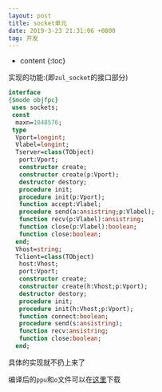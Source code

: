 ```yaml
---
layout: post
title: socket单元
date: 2019-3-23 21:31:06 +0800
tag: 开发
---
```


* content
{:toc}

实现的功能:(即`zul_socket`的接口部分)
```pascal
interface
{$mode objfpc}
 uses sockets;
 const
  maxn=1048576;
 type
  Vport=longint;
  Vlabel=longint;
  Tserver=class(TObject)
   port:Vport;
   constructor create;
   constructor create(p:Vport);
   destructor destory;
   procedure init;
   procedure init(p:Vport);
   function accept:Vlabel;
   procedure send(a:ansistring;p:Vlabel);
   function recv(p:Vlabel):ansistring;
   function close(p:Vlabel):boolean;
   function close:boolean;
  end;
  Vhost=string;
  Tclient=class(TObject)
   host:Vhost;
   port:Vport;
   constructor create;
   constructor create(h:Vhost;p:Vport);
   destructor destory;
   procedure init;
   procedure init(h:Vhost;p:Vport);
   function connect:boolean;
   procedure send(s:ansistring);
   function recv:ansistring;
   function close:boolean;
  end;
```
具体的实现就不扔上来了

编译后的`ppu`和`o`文件可以在[这里](https://github.com/zhuchengyang0207/zul_socket)下载